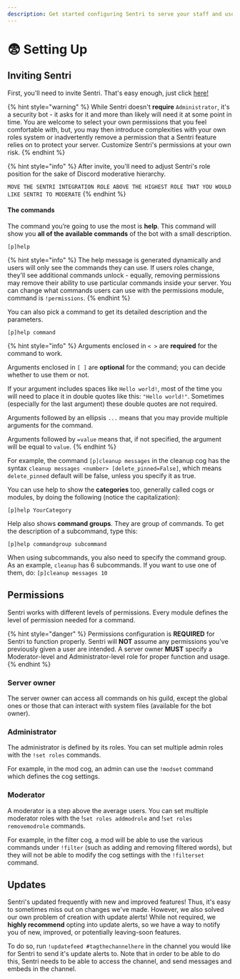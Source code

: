 ```yaml
---
description: Get started configuring Sentri to serve your staff and userbase!
---
```


# 😨 Setting Up

## Inviting Sentri

First, you'll need to invite Sentri. That's easy enough, just click [here!](https://discord.com/oauth2/authorize?client\_id=1152805502116429929\&permissions=70368744177655\&redirect\_uri=https%3A%2F%2Fdiscord.gg%2FfVwF6w6QCE\&response\_type=code\&scope=guilds.join%20bot%20guilds%20applications.commands.permissions.update%20applications.entitlements)

{% hint style="warning" %}
While Sentri doesn't **require** `Administrator`, it's a security bot - it asks for it and more than likely will need it at some point in time. You are welcome to select your own permissions that you feel comfortable with, but, you may then introduce complexities with your own roles system or inadvertently remove a permission that a Sentri feature relies on to protect your server. Customize Sentri's permissions at your own risk.
{% endhint %}

{% hint style="info" %}
After invite, you'll need to adjust Sentri's role position for the sake of Discord moderative hierarchy.

`MOVE THE SENTRI INTEGRATION ROLE ABOVE THE HIGHEST ROLE THAT YOU WOULD LIKE SENTRI TO MODERATE`
{% endhint %}

#### The commands

The command you’re going to use the most is **help**. This command will show you **all of the available commands** of the bot with a small description.

```
[p]help
```

{% hint style="info" %}
The help message is generated dynamically and users will only see the commands they can use. If users roles change, they'll see additional commands unlock - equally, removing permissions may remove their ability to use particular commands inside your server. You can change what commands users can use with the permissions module, command is `!permissions`.
{% endhint %}



You can also pick a command to get its detailed description and the parameters.

```
[p]help command
```

{% hint style="info" %}
Arguments enclosed in `< >` are **required** for the command to work.

Arguments enclosed in `[ ]` are **optional** for the command; you can decide whether to use them or not.

If your argument includes spaces like `Hello world!`, most of the time you will need to place it in double quotes like this: `"Hello world!"`. Sometimes (especially for the last argument) these double quotes are not required.

Arguments followed by an ellipsis `...` means that you may provide multiple arguments for the command.

Arguments followed by `=value` means that, if not specified, the argument will be equal to `value`.
{% endhint %}

For example, the command `[p]cleanup messages` in the cleanup cog has the syntax `cleanup messages <number> [delete_pinned=False]`, which means `delete_pinned` default will be false, unless you specify it as true.

You can use help to show the **categories** too, generally called cogs or modules, by doing the following (notice the capitalization):

```
[p]help YourCategory
```

Help also shows **command groups**. They are group of commands. To get the description of a subcommand, type this:

```
[p]help commandgroup subcommand
```

When using subcommands, you also need to specify the command group. As an example, `cleanup` has 6 subcommands. If you want to use one of them, do: `[p]cleanup messages 10`

## Permissions

Sentri works with different levels of permissions. Every module defines the level of permission needed for a command.

{% hint style="danger" %}
Permissions configuration is **REQUIRED** for Sentri to function properly. Sentri will **NOT** assume any permissions you've previously given a user are intended. A server owner **MUST** specify a Moderator-level and Administrator-level role for proper function and usage.
{% endhint %}

### Server owner

The server owner can access all commands on his guild, except the global ones or those that can interact with system files (available for the bot owner).

### Administrator

The administrator is defined by its roles. You can set multiple admin roles with the `!set roles` commands.

For example, in the mod cog, an admin can use the `!modset` command which defines the cog settings.

### Moderator

A moderator is a step above the average users. You can set multiple moderator roles with the !`set roles addmodrole` and !`set roles removemodrole` commands.

For example, in the filter cog, a mod will be able to use the various commands under `!filter` (such as adding and removing filtered words), but they will not be able to modify the cog settings with the `!filterset` command.



## Updates

Sentri's updated frequently with new and improved features! Thus, it's easy to sometimes miss out on changes we've made. However, we also solved our own problem of creation with update alerts! While not required, we **highly recommend** opting into update alerts, so we have a way to notify you of new, improved, or potentially leaving-soon features.&#x20;

To do so, run `!updatefeed #tagthechannelhere` in the channel you would like for Sentri to send it's update alerts to. Note that in order to be able to do this, Sentri needs to be able to access the channel, and send messages and embeds in the channel.


